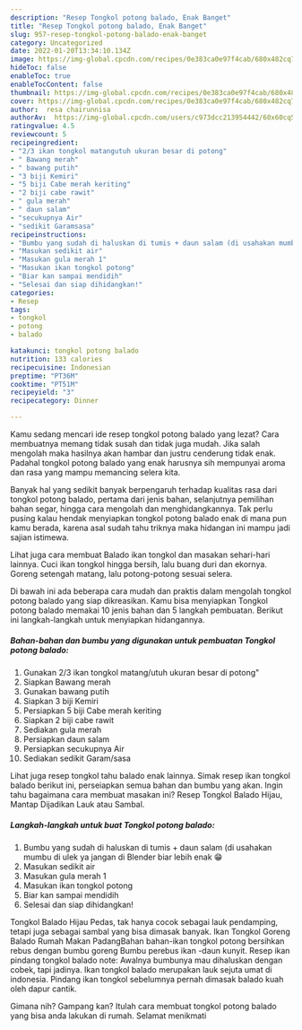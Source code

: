 ```yaml
---
description: "Resep Tongkol potong balado, Enak Banget"
title: "Resep Tongkol potong balado, Enak Banget"
slug: 957-resep-tongkol-potong-balado-enak-banget
category: Uncategorized
date: 2022-01-20T13:34:10.134Z
image: https://img-global.cpcdn.com/recipes/0e383ca0e97f4cab/680x482cq70/tongkol-potong-balado-foto-resep-utama.jpg
hideToc: false
enableToc: true
enableTocContent: false
thumbnail: https://img-global.cpcdn.com/recipes/0e383ca0e97f4cab/680x482cq70/tongkol-potong-balado-foto-resep-utama.jpg
cover: https://img-global.cpcdn.com/recipes/0e383ca0e97f4cab/680x482cq70/tongkol-potong-balado-foto-resep-utama.jpg
author:  resa chairunnisa
authorAv:  https://img-global.cpcdn.com/users/c973dcc213954442/60x60cq50/avatar.jpg
ratingvalue: 4.5
reviewcount: 5
recipeingredient:
- "2/3 ikan tongkol matangutuh ukuran besar di potong"
- " Bawang merah"
- " bawang putih"
- "3 biji Kemiri"
- "5 biji Cabe merah keriting"
- "2 biji cabe rawit"
- " gula merah"
- " daun salam"
- "secukupnya Air"
- "sedikit Garamsasa"
recipeinstructions:
- "Bumbu yang sudah di haluskan di tumis + daun salam (di usahakan mumbu di ulek ya jangan di Blender biar lebih enak 😁"
- "Masukan sedikit air"
- "Masukan gula merah 1"
- "Masukan ikan tongkol potong"
- "Biar kan sampai mendidih"
- "Selesai dan siap dihidangkan!"
categories:
- Resep
tags:
- tongkol
- potong
- balado

katakunci: tongkol potong balado 
nutrition: 133 calories
recipecuisine: Indonesian
preptime: "PT36M"
cooktime: "PT51M"
recipeyield: "3"
recipecategory: Dinner

---
```



Kamu sedang mencari ide resep tongkol potong balado yang lezat? Cara membuatnya memang tidak susah dan tidak juga mudah. Jika salah mengolah maka hasilnya akan hambar dan justru cenderung tidak enak. Padahal tongkol potong balado yang enak harusnya sih mempunyai aroma dan rasa yang mampu memancing selera kita.


Banyak hal yang sedikit banyak berpengaruh terhadap kualitas rasa dari tongkol potong balado, pertama dari jenis bahan, selanjutnya pemilihan bahan segar, hingga cara mengolah dan menghidangkannya. Tak perlu pusing kalau hendak menyiapkan tongkol potong balado enak di mana pun kamu berada, karena asal sudah tahu triknya maka hidangan ini mampu jadi sajian istimewa.

Lihat juga cara membuat Balado ikan tongkol dan masakan sehari-hari lainnya. Cuci ikan tongkol hingga bersih, lalu buang duri dan ekornya. Goreng setengah matang, lalu potong-potong sesuai selera.


Di bawah ini ada beberapa cara mudah dan praktis dalam mengolah tongkol potong balado yang siap dikreasikan. Kamu bisa menyiapkan Tongkol potong balado memakai 10 jenis bahan dan 5 langkah pembuatan. Berikut ini langkah-langkah untuk menyiapkan hidangannya.

<!--inarticleads1-->

##### Bahan-bahan dan bumbu yang digunakan untuk pembuatan Tongkol potong balado:

1. Gunakan 2/3 ikan tongkol matang/utuh ukuran besar di potong&#34;
1. Siapkan  Bawang merah
1. Gunakan  bawang putih
1. Siapkan 3 biji Kemiri
1. Persiapkan 5 biji Cabe merah keriting
1. Siapkan 2 biji cabe rawit
1. Sediakan  gula merah
1. Persiapkan  daun salam
1. Persiapkan secukupnya Air
1. Sediakan sedikit Garam/sasa


Lihat juga resep tongkol tahu balado enak lainnya. Simak resep ikan tongkol balado berikut ini, perseiapkan semua bahan dan bumbu yang akan. Ingin tahu bagaimana cara membuat masakan ini? Resep Tongkol Balado Hijau, Mantap Dijadikan Lauk atau Sambal. 

<!--inarticleads2-->

##### Langkah-langkah untuk buat Tongkol potong balado:

1. Bumbu yang sudah di haluskan di tumis + daun salam (di usahakan mumbu di ulek ya jangan di Blender biar lebih enak 😁
1. Masukan sedikit air
1. Masukan gula merah 1
1. Masukan ikan tongkol potong
1. Biar kan sampai mendidih
1. Selesai dan siap dihidangkan!

Tongkol Balado Hijau Pedas, tak hanya cocok sebagai lauk pendamping, tetapi juga sebagai sambal yang bisa dimasak banyak. Ikan Tongkol Goreng Balado Rumah Makan PadangBahan bahan-ikan tongkol potong bersihkan rebus dengan bumbu goreng Bumbu perebus ikan -daun kunyit. Resep ikan pindang tongkol balado note: Awalnya bumbunya mau dihaluskan dengan cobek, tapi jadinya. Ikan tongkol balado merupakan lauk sejuta umat di indonesia. Pindang ikan tongkol sebelumnya pernah dimasak balado kuah oleh dapur cantik. 

Gimana nih? Gampang kan? Itulah cara membuat tongkol potong balado yang bisa anda lakukan di rumah. Selamat menikmati
